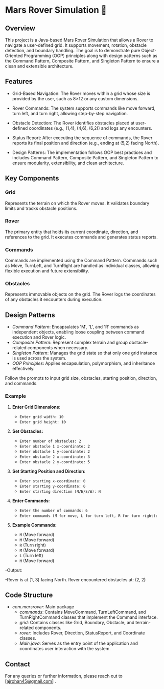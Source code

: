# Mars Rover Simulation 🚀

## Overview

This project is a Java-based Mars Rover Simulation that allows a Rover to navigate a user-defined grid. It supports movement, rotation, obstacle detection, and boundary handling. The goal is to demonstrate pure Object-Oriented Programming (OOP) principles along with design patterns such as the Command Pattern, Composite Pattern, and Singleton Pattern to ensure a clean and extensible architecture.

## Features

- Grid-Based Navigation: The Rover moves within a grid whose size is provided by the user, such as 8×12 or any custom dimensions.

- Rover Commands: The system supports commands like move forward, turn left, and turn right, allowing step-by-step navigation.

- Obstacle Detection: The Rover identifies obstacles placed at user-defined coordinates (e.g., (1,4), (4,6), (6,2)) and logs any encounters.

- Status Report: After executing the sequence of commands, the Rover reports its final position and direction (e.g., ending at (5,2) facing North).

- Design Patterns: The implementation follows OOP best practices and includes Command Pattern, Composite Pattern, and Singleton Pattern to ensure modularity, extensibility, and clean architecture.

## Key Components

### Grid

Represents the terrain on which the Rover moves. It validates boundary limits and tracks obstacle positions.

### Rover

The primary entity that holds its current coordinate, direction, and references to the grid. It executes commands and generates status reports.

### Commands

Commands are implemented using the Command Pattern. Commands such as Move, TurnLeft, and TurnRight are handled as individual classes, allowing flexible execution and future extensibility.

### Obstacles

Represents immovable objects on the grid. The Rover logs the coordinates of any obstacles it encounters during execution.

## Design Patterns

- *Command Pattern*: Encapsulates 'M', 'L', and 'R' commands as independent objects, enabling loose coupling between command execution and Rover logic.
- *Composite Pattern*: Represent complex terrain and group obstacle-related components when necessary.
- *Singleton Pattern*: Manages the grid state so that only one grid instance is used across the system.
- *OOP Principles*: Applies encapsulation, polymorphism, and inheritance effectively.


Follow the prompts to input grid size, obstacles, starting position, direction, and commands.

### Example

1. **Enter Grid Dimensions:**
   - `Enter grid width: 10`  
   - `Enter grid height: 10`

2. **Set Obstacles:**
   - `Enter number of obstacles: 2`
   - `Enter obstacle 1 x-coordinate: 2`
   - `Enter obstacle 1 y-coordinate: 2`
   - `Enter obstacle 2 x-coordinate: 3`
   - `Enter obstacle 2 y-coordinate: 5`

3. **Set Starting Position and Direction:**
   - `Enter starting x-coordinate: 0`
   - `Enter starting y-coordinate: 0`
   - `Enter starting direction (N/E/S/W): N`

4. **Enter Commands:**
   - `Enter the number of commands: 6`
   - `Enter commands (M for move, L for turn left, R for turn right):`

5. **Example Commands:**
   - `M` (Move forward)
   - `M` (Move forward)
   - `R` (Turn right)
   - `M` (Move forward)
   - `L` (Turn left)
   - `M` (Move forward)


-Output:

-Rover is at (1, 3) facing North.
Rover encountered obstacles at:
(2, 2)


## Code Structure

- *com.marsrover*: Main package
  - *commands*: Contains MoveCommand, TurnLeftCommand, and TurnRightCommand classes that implement the Command interface.
  - *grid*: Contains classes like Grid, Boundary, Obstacle, and terrain-related components.
  - *rover*: Includes Rover, Direction, StatusReport, and Coordinate classes.
  - *Main.java*: Serves as the entry point of the application and coordinates user interaction with the system.



## Contact

For any queries or further information, please reach out to [ajrohan45@gmail.com] .

